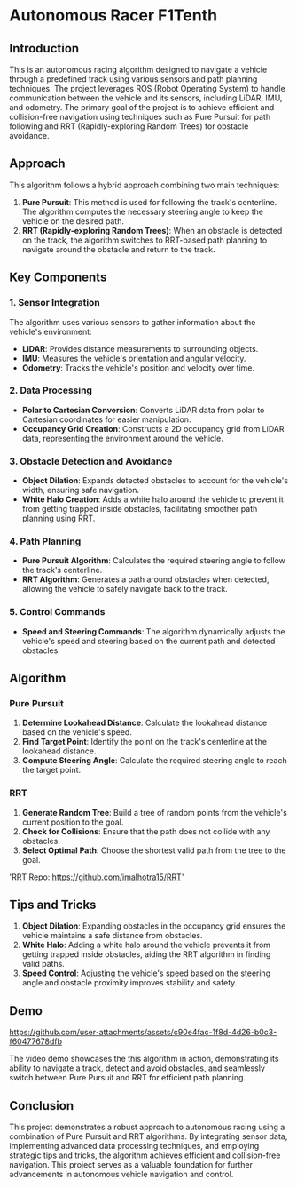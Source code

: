 # Autonomous Racer F1Tenth

## Introduction

This is an autonomous racing algorithm designed to navigate a vehicle through a predefined track using various sensors and path planning techniques. The project leverages ROS (Robot Operating System) to handle communication between the vehicle and its sensors, including LiDAR, IMU, and odometry. The primary goal of the project is to achieve efficient and collision-free navigation using techniques such as Pure Pursuit for path following and RRT (Rapidly-exploring Random Trees) for obstacle avoidance.

## Approach

This algorithm follows a hybrid approach combining two main techniques:

1. **Pure Pursuit**: This method is used for following the track's centerline. The algorithm computes the necessary steering angle to keep the vehicle on the desired path.
2. **RRT (Rapidly-exploring Random Trees)**: When an obstacle is detected on the track, the algorithm switches to RRT-based path planning to navigate around the obstacle and return to the track.

## Key Components

### 1. Sensor Integration
The algorithm uses various sensors to gather information about the vehicle's environment:
- **LiDAR**: Provides distance measurements to surrounding objects.
- **IMU**: Measures the vehicle's orientation and angular velocity.
- **Odometry**: Tracks the vehicle's position and velocity over time.

### 2. Data Processing
- **Polar to Cartesian Conversion**: Converts LiDAR data from polar to Cartesian coordinates for easier manipulation.
- **Occupancy Grid Creation**: Constructs a 2D occupancy grid from LiDAR data, representing the environment around the vehicle.

### 3. Obstacle Detection and Avoidance
- **Object Dilation**: Expands detected obstacles to account for the vehicle's width, ensuring safe navigation.
- **White Halo Creation**: Adds a white halo around the vehicle to prevent it from getting trapped inside obstacles, facilitating smoother path planning using RRT.

### 4. Path Planning
- **Pure Pursuit Algorithm**: Calculates the required steering angle to follow the track's centerline.
- **RRT Algorithm**: Generates a path around obstacles when detected, allowing the vehicle to safely navigate back to the track.

### 5. Control Commands
- **Speed and Steering Commands**: The algorithm dynamically adjusts the vehicle's speed and steering based on the current path and detected obstacles.

## Algorithm

### Pure Pursuit
1. **Determine Lookahead Distance**: Calculate the lookahead distance based on the vehicle's speed.
2. **Find Target Point**: Identify the point on the track's centerline at the lookahead distance.
3. **Compute Steering Angle**: Calculate the required steering angle to reach the target point.

### RRT
1. **Generate Random Tree**: Build a tree of random points from the vehicle's current position to the goal.
2. **Check for Collisions**: Ensure that the path does not collide with any obstacles.
3. **Select Optimal Path**: Choose the shortest valid path from the tree to the goal.

'RRT Repo: https://github.com/imalhotra15/RRT'


## Tips and Tricks

1. **Object Dilation**: Expanding obstacles in the occupancy grid ensures the vehicle maintains a safe distance from obstacles.
2. **White Halo**: Adding a white halo around the vehicle prevents it from getting trapped inside obstacles, aiding the RRT algorithm in finding valid paths.
3. **Speed Control**: Adjusting the vehicle's speed based on the steering angle and obstacle proximity improves stability and safety.

## Demo



https://github.com/user-attachments/assets/c90e4fac-1f8d-4d26-b0c3-f60477678dfb



The video demo showcases the this algorithm in action, demonstrating its ability to navigate a track, detect and avoid obstacles, and seamlessly switch between Pure Pursuit and RRT for efficient path planning.

## Conclusion

This project demonstrates a robust approach to autonomous racing using a combination of Pure Pursuit and RRT algorithms. By integrating sensor data, implementing advanced data processing techniques, and employing strategic tips and tricks, the algorithm achieves efficient and collision-free navigation. This project serves as a valuable foundation for further advancements in autonomous vehicle navigation and control.
